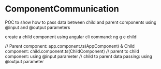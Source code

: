 # ComponentCommunication
POC to show how to pass data between child and parent components using @input and @output parameters

create a child component using angular cli command: ng g c child

// Parent component: app.component.ts(AppComponent) & Child component: child.component.ts(ChildComponent)
// parent to child component: using @input parameter
// child to parent data passing: using @output parameter
